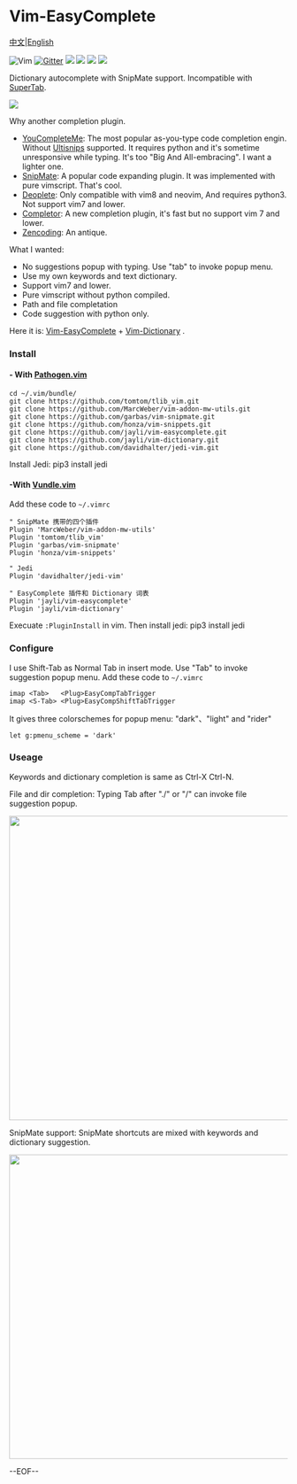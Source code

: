 # Vim-EasyComplete 

[中文](./README.md)|[English](README-en.md)

![Vim](https://img.shields.io/badge/vim-awesome-brightgreen.svg) [![Gitter](https://img.shields.io/badge/gitter-join%20chat-yellowgreen.svg)](https://gitter.im/jayli/vim-easycomplete) ![](https://img.shields.io/badge/Linux-available-brightgreen.svg) ![](https://img.shields.io/badge/MacOS-available-brightgreen.svg) ![](https://img.shields.io/badge/:%20h-easycomplete-orange.svg) ![](https://img.shields.io/badge/license-MIT-blue.svg)

Dictionary autocomplete with SnipMate support. Incompatible with [SuperTab](https://github.com/ervandew/supertab).

![](https://gw.alicdn.com/tfs/TB1po..ilr0gK0jSZFnXXbRRXXa-559-261.gif?t=1)

Why another completion plugin.

- [YouCompleteMe](https://github.com/Valloric/YouCompleteMe): The most popular as-you-type code completion engin. Without [Ultisnips](https://github.com/SirVer/ultisnips) supported. It requires python and it's sometime unresponsive while typing. It's too "Big And All-embracing". I want a lighter one.
- [SnipMate](https://github.com/garbas/vim-snipmate): A popular code expanding plugin. It was implemented with pure vimscript. That's cool.
- [Deoplete](https://github.com/Shougo/deoplete.nvim): Only compatible with vim8 and neovim, And requires python3. Not support vim7 and lower.
- [Completor](https://github.com/maralla/completor.vim): A new completion plugin, it's fast but no support vim 7 and lower.
- [Zencoding](https://github.com/mattn/emmet-vim): An antique.

What I wanted:

- No suggestions popup with typing. Use "tab" to invoke popup menu.
- Use my own keywords and text dictionary.
- Support vim7 and lower.
- Pure vimscript without python compiled.
- Path and file completation
- Code suggestion with python only.

Here it is:  [Vim-EasyComplete](https://github.com/jayli/vim-easycomplete)  +  [Vim-Dictionary](https://github.com/jayli/vim-dictionary) .

### Install 

#### - With [Pathogen.vim](https://github.com/tpope/vim-pathogen)

```
cd ~/.vim/bundle/
git clone https://github.com/tomtom/tlib_vim.git
git clone https://github.com/MarcWeber/vim-addon-mw-utils.git
git clone https://github.com/garbas/vim-snipmate.git
git clone https://github.com/honza/vim-snippets.git
git clone https://github.com/jayli/vim-easycomplete.git
git clone https://github.com/jayli/vim-dictionary.git
git clone https://github.com/davidhalter/jedi-vim.git
```

Install Jedi: pip3 install jedi

#### -With [Vundle.vim](https://github.com/VundleVim/Vundle.vim) 

Add these code to `~/.vimrc`

```
" SnipMate 携带的四个插件
Plugin 'MarcWeber/vim-addon-mw-utils'
Plugin 'tomtom/tlib_vim'
Plugin 'garbas/vim-snipmate'
Plugin 'honza/vim-snippets'

" Jedi
Plugin 'davidhalter/jedi-vim'

" EasyComplete 插件和 Dictionary 词表
Plugin 'jayli/vim-easycomplete'
Plugin 'jayli/vim-dictionary'
```

Execuate `:PluginInstall` in vim. Then install jedi: pip3 install jedi

### Configure

I use Shift-Tab as Normal Tab in insert mode. Use "Tab" to invoke suggestion popup menu. Add these code to `~/.vimrc`

```
imap <Tab>   <Plug>EasyCompTabTrigger
imap <S-Tab> <Plug>EasyCompShiftTabTrigger
```

It gives three colorschemes for popup menu: "dark"、"light" and "rider"

```
let g:pmenu_scheme = 'dark'
```

### Useage

Keywords and dictionary completion is same as Ctrl-X Ctrl-N.

File and dir completion: Typing Tab after "./" or "/" can invoke file suggestion popup. 

<img src="https://gw.alicdn.com/tfs/TB1maZ9ihn1gK0jSZKPXXXvUXXa-1010-586.png" width=550>

SnipMate support: SnipMate shortcuts are mixed with keywords and dictionary suggestion.

<img src="https://gw.alicdn.com/tfs/TB1KXw9iXP7gK0jSZFjXXc5aXXa-1048-486.png" width=550>

--EOF--